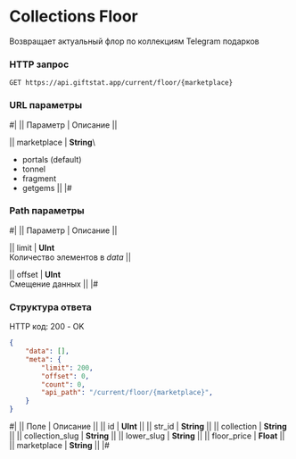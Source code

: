 # Collections Floor

Возвращает актуальный флор по коллекциям Telegram подарков

### HTTP запрос
```
GET https://api.giftstat.app/current/floor/{marketplace}
```

### URL параметры
#|
|| Параметр | Описание ||

|| 
marketplace 
| 
**String**\
- portals (default)
- tonnel
- fragment
- getgems
||
|#

### Path параметры
#|
|| Параметр | Описание ||

|| 
limit 
| 
**UInt**\
Количество элементов в *data*
||

|| 
offset 
| 
**UInt**\
Смещение данных
||
|#


### Структура ответа

HTTP код: 200 - OK

```json
{
    "data": [],
    "meta": {
        "limit": 200, 
        "offset": 0,
        "count": 0,
        "api_path": "/current/floor/{marketplace}",
    }
}
```


#|
|| Поле | Описание ||
|| id | **UInt** ||
|| str_id | **String** ||
|| collection | **String** ||
|| collection_slug | **String** ||
|| lower_slug | **String** ||
|| floor_price | **Float** ||
|| marketplace | **String** ||
|#

